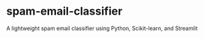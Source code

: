 # spam-email-classifier
A lightweight spam email classifier using Python, Scikit-learn, and Streamlit
